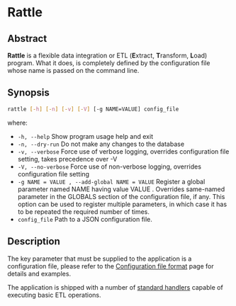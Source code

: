 # Rattle

## Abstract

**Rattle** is a flexible data integration or ETL (**E**xtract, **T**ransform, **L**oad) program. What it does, is completely defined by the configuration file whose name is passed on the command line.

## Synopsis

```bash
rattle [-h] [-n] [-v] [-V] [-g NAME=VALUE] config_file
```

where:

* `-h, --help`
  Show program usage help and exit
* `-n, --dry-run`
  Do not make any changes to the database
* `-v, --verbose`
  Force use of verbose logging, overrides configuration file setting, takes precedence over -V
* `-V, --no-verbose`
  Force use of non-verbose logging, overrides configuration file setting
* `-g NAME = VALUE , --add-global NAME = VALUE`
  Register a global parameter named NAME having value VALUE . Overrides same-named parameter in the GLOBALS section of the configuration file, if any. This option can be used to register multiple parameters, in which case it has to be repeated the required number of times.
* `config_file`
  Path to a JSON configuration file.

## Description

The key parameter that must be supplied to the application is a configuration file, please refer to the [Configuration file format](configuration-file-format.md) page for details and examples.

The application is shipped with a number of [standard handlers](standard-handlers.md) capable of executing basic ETL operations.
